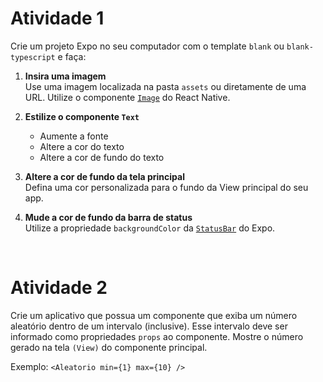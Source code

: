 # Atividade 1

Crie um projeto Expo no seu computador com o template `blank` ou `blank-typescript` e faça:

1. **Insira uma imagem**  
   Use uma imagem localizada na pasta `assets` ou diretamente de uma URL. Utilize o componente [`Image`](https://reactnative.dev/docs/image) do React Native.

2. **Estilize o componente `Text`**  
   - Aumente a fonte  
   - Altere a cor do texto  
   - Altere a cor de fundo do texto

3. **Altere a cor de fundo da tela principal**  
   Defina uma cor personalizada para o fundo da View principal do seu app.

4. **Mude a cor de fundo da barra de status**  
   Utilize a propriedade `backgroundColor` da [`StatusBar`](https://docs.expo.dev/versions/latest/sdk/status-bar/) do Expo.

<br>

# Atividade 2

Crie um aplicativo que possua um componente que exiba um número aleatório dentro de um intervalo (inclusive). Esse intervalo deve ser informado como propriedades  `props` ao componente. Mostre o número gerado na tela `(View)` do componente principal.

Exemplo: `<Aleatorio min={1} max={10} />`